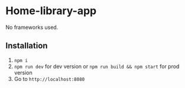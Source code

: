 # Home-library-app

No frameworks used.

## Installation

1. `npm i`
2. `npm run dev` for dev version or `npm run build && npm start` for prod version
3. Go to `http://localhost:8080`


